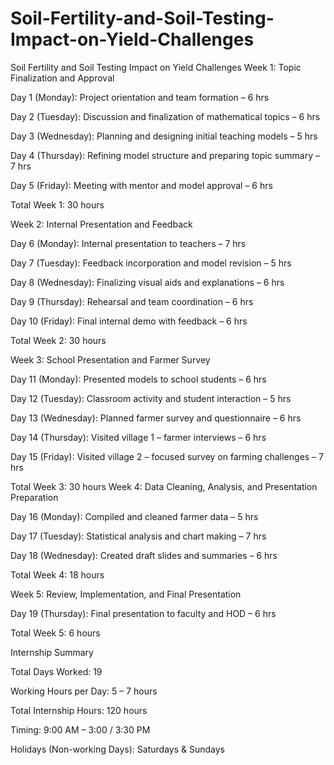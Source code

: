 # Soil-Fertility-and-Soil-Testing-Impact-on-Yield-Challenges
Soil Fertility and Soil Testing Impact on Yield Challenges
Week 1: Topic Finalization and Approval

Day 1 (Monday): Project orientation and team formation – 6 hrs

Day 2 (Tuesday): Discussion and finalization of mathematical topics – 6 hrs

Day 3 (Wednesday): Planning and designing initial teaching models – 5 hrs

Day 4 (Thursday): Refining model structure and preparing topic summary – 7 hrs

Day 5 (Friday): Meeting with mentor and model approval – 6 hrs

Total Week 1: 30 hours

Week 2: Internal Presentation and Feedback

Day 6 (Monday): Internal presentation to teachers – 7 hrs

Day 7 (Tuesday): Feedback incorporation and model revision – 5 hrs

Day 8 (Wednesday): Finalizing visual aids and explanations – 6 hrs

Day 9 (Thursday): Rehearsal and team coordination – 6 hrs

Day 10 (Friday): Final internal demo with feedback – 6 hrs

Total Week 2: 30 hours

Week 3: School Presentation and Farmer Survey

Day 11 (Monday): Presented models to school students – 6 hrs

Day 12 (Tuesday): Classroom activity and student interaction – 5 hrs

Day 13 (Wednesday): Planned farmer survey and questionnaire – 6 hrs

Day 14 (Thursday): Visited village 1 – farmer interviews – 6 hrs

Day 15 (Friday): Visited village 2 – focused survey on farming challenges – 7 hrs

Total Week 3: 30 hours
Week 4: Data Cleaning, Analysis, and Presentation Preparation

Day 16 (Monday): Compiled and cleaned farmer data – 5 hrs

Day 17 (Tuesday): Statistical analysis and chart making – 7 hrs

Day 18 (Wednesday): Created draft slides and summaries – 6 hrs

Total Week 4: 18 hours

Week 5: Review, Implementation, and Final Presentation

Day 19 (Thursday): Final presentation to faculty and HOD – 6 hrs

Total Week 5: 6 hours

Internship Summary

Total Days Worked: 19

Working Hours per Day: 5 – 7 hours

Total Internship Hours: 120 hours

Timing: 9:00 AM – 3:00 / 3:30 PM

Holidays (Non-working Days): Saturdays & Sundays
